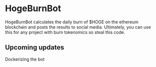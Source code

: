 # HogeBurnBot

HogeBurnBot calculates the daily burn of $HOGE on the ethereum blockchain and posts the results to social media. Ultimately, you can use this for any project with burn tokenomics so steal this code. 

## Upcoming updates

Dockerizing the bot
